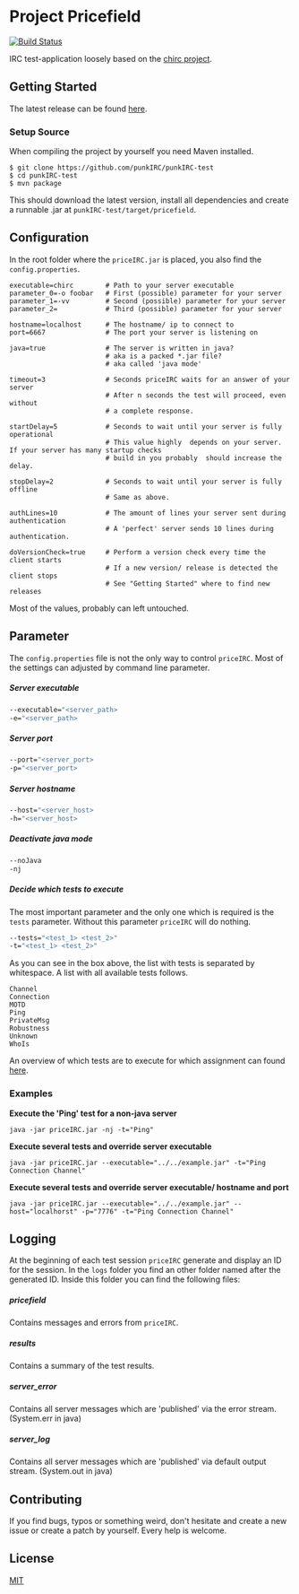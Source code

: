 # Project Pricefield
[![Build Status](https://dev.azure.com/rubenmaurer/Project%20Pricefield/_apis/build/status/Pricefield%20CI)](https://dev.azure.com/rubenmaurer/Project%20Pricefield/_build/latest?definitionId=6)

IRC test-application loosely based on the [chirc project](https://github.com/uchicago-cs/chirc).

## Getting Started
The latest release can be found [here](https://github.com/punkIRC/punkIRC-test/releases).

### Setup Source
When compiling the project by yourself you need Maven installed.

```
$ git clone https://github.com/punkIRC/punkIRC-test
$ cd punkIRC-test
$ mvn package
```

This should download the latest version, install all dependencies and create a runnable .jar at ``` punkIRC-test/target/pricefield ```.

## Configuration
In the root folder where the ``` priceIRC.jar ``` is placed, you also find the ``` config.properties ```.

```
executable=chirc        # Path to your server executable
parameter_0=-o foobar   # First (possible) parameter for your server
parameter_1=-vv         # Second (possible) parameter for your server
parameter_2=            # Third (possible) parameter for your server

hostname=localhost      # The hostname/ ip to connect to
port=6667               # The port your server is listening on

java=true               # The server is written in java?
                        # aka is a packed *.jar file?
                        # aka called 'java mode'

timeout=3               # Seconds priceIRC waits for an answer of your server
                        # After n seconds the test will proceed, even without
                        # a complete response.

startDelay=5            # Seconds to wait until your server is fully operational
                        # This value highly  depends on your server. If your server has many startup checks
                        # build in you probably  should increase the delay.

stopDelay=2             # Seconds to wait until your server is fully offline
                        # Same as above.

authLines=10            # The amount of lines your server sent during authentication
                        # A 'perfect' server sends 10 lines during authentication.
                        
doVersionCheck=true     # Perform a version check every time the client starts
                        # If a new version/ release is detected the client stops
                        # See "Getting Started" where to find new releases
```

Most of the values, probably can left untouched.

## Parameter
The ``` config.properties ``` file is not the only way to control ```priceIRC```. Most of the settings can
adjusted by command line parameter.

##### Server executable
```cmd
--executable="<server_path>
-e="<server_path>
```

##### Server port
```cmd
--port="<server_port>
-p="<server_port>
```

##### Server hostname
```cmd
--host="<server_host>
-h="<server_host>
```

##### Deactivate java mode
```cmd
--noJava
-nj
```

##### Decide which tests to execute
The most important parameter and the only one which is required is the ```tests``` parameter.
Without this parameter ```priceIRC``` will do nothing.

```cmd
--tests="<test_1> <test_2>"
-t="<test_1> <test_2>"
```

As you can see in the box above, the list with tests is separated by whitespace.
A list with all available tests follows.

```
Channel
Connection
MOTD
Ping
PrivateMsg
Robustness
Unknown
WhoIs
```

An overview of which tests are to execute for which assignment can found [here](https://github.com/punkIRC/punkIRC-test/blob/master/TestOverview.md).

### Examples

**Execute the 'Ping' test for a non-java server**
```batch
java -jar priceIRC.jar -nj -t="Ping"
```

**Execute several tests and override server executable**
```batch
java -jar priceIRC.jar --executable="../../example.jar" -t="Ping Connection Channel"
```

**Execute several tests and override server executable/ hostname and port**
```batch
java -jar priceIRC.jar --executable="../../example.jar" --host="localhorst" -p="7776" -t="Ping Connection Channel"
```

## Logging

At the beginning of each test session ```priceIRC``` generate and display an ID for the session.
In the ```logs``` folder you find an other folder named after the generated ID. Inside this folder
you can find the following files:

##### pricefield
Contains messages and errors from ``priceIRC``.

##### results
Contains a summary of the test results.

##### server_error
Contains all server messages which are 'published' via the error stream. (System.err in java)

##### server_log
Contains all server messages which are 'published' via default output stream. (System.out in java)

## Contributing
If you find bugs, typos or something weird, don't hesitate and create a new issue or create a patch by yourself.
Every help is welcome.

## License
[MIT](https://github.com/punkIRC/punkIRC-test/blob/master/LICENSE)
